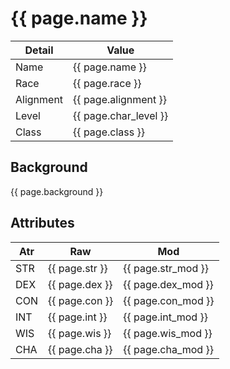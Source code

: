 # {{ page.name }}

| Detail    | Value                 |
|-----------|-----------------------|
| Name      | {{ page.name }}       |
| Race      | {{ page.race }}       |
| Alignment | {{ page.alignment }}  |
| Level     | {{ page.char_level }} |
| Class     | {{ page.class }}      |

## Background

{{ page.background }}

## Attributes

| Atr | Raw            | Mod
|-----|----------------|-------------------
| STR | {{ page.str }} | {{ page.str_mod }}
| DEX | {{ page.dex }} | {{ page.dex_mod }}
| CON | {{ page.con }} | {{ page.con_mod }}
| INT | {{ page.int }} | {{ page.int_mod }}
| WIS | {{ page.wis }} | {{ page.wis_mod }}
| CHA | {{ page.cha }} | {{ page.cha_mod }}
